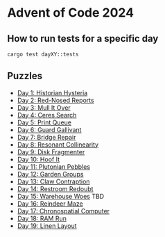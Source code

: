 # Advent of Code 2024

## How to run tests for a specific day

```bash
cargo test dayXY::tests
```

## Puzzles

- [Day 1: Historian Hysteria](./src/day1.rs)
- [Day 2: Red-Nosed Reports](./src/day2.rs)
- [Day 3: Mull It Over](./src/day3.rs)
- [Day 4: Ceres Search](./src/day4.rs)
- [Day 5: Print Queue](./src/day5.rs)
- [Day 6: Guard Gallivant](./src/day6.rs)
- [Day 7: Bridge Repair](./src/day7.rs)
- [Day 8: Resonant Collinearity](./src/day8.rs)
- [Day 9: Disk Fragmenter](./src/day9.rs)
- [Day 10: Hoof It](./src/day10.rs)
- [Day 11: Plutonian Pebbles](./src/day11.rs)
- [Day 12: Garden Groups](./src/day12.rs)
- [Day 13: Claw Contraption](./src/day13.rs)
- [Day 14: Restroom Redoubt](./src/day14.rs)
- [Day 15: Warehouse Woes](./src/day15.rs) TBD
- [Day 16: Reindeer Maze](./src/day16.rs)
- [Day 17: Chronospatial Computer](./src/day17.rs)
- [Day 18: RAM Run](./src/day18.rs)
- [Day 19: Linen Layout](./src/day19.rs)